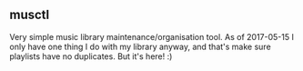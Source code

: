 musctl
------

Very simple music library maintenance/organisation tool. As of 2017-05-15 I only
have one thing I do with my library anyway, and that's make sure playlists have
no duplicates. But it's here! :)
